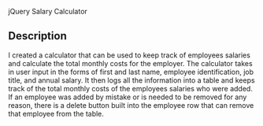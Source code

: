 jQuery Salary Calculator

## Description

I created a calculator that can be used to keep track of employees salaries and calculate the total monthly costs for the employer. The calculator  takes in user input in the forms of first and last name, employee identification, job title, and annual salary. It then logs all the information into a table and keeps track of the total monthly costs of the employees salaries who were added. If an employee was added by mistake or is needed to be removed for any reason, there is a delete button built into the employee row that can remove that employee from the table. 


